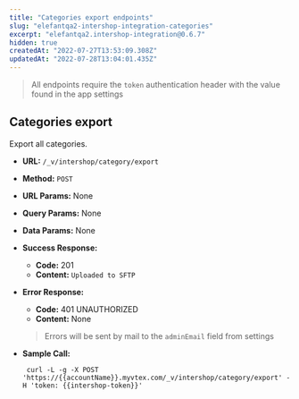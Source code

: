 ```yaml
---
title: "Categories export endpoints"
slug: "elefantqa2-intershop-integration-categories"
excerpt: "elefantqa2.intershop-integration@0.6.7"
hidden: true
createdAt: "2022-07-27T13:53:09.308Z"
updatedAt: "2022-07-28T13:04:01.435Z"
---
```

> All endpoints require the `token` authentication header with the value found in the app settings

## Categories export
Export all categories.

* **URL:** `/_v/intershop/category/export`

* **Method:** `POST`

* **URL Params:** None
* **Query Params:** None
* **Data Params:** None

* **Success Response:**

  * **Code:** 201
  * **Content:** `Uploaded to SFTP`

* **Error Response:**
  * **Code:** 401 UNAUTHORIZED
  * **Content:** None

  > Errors will be sent by mail to the `adminEmail` field from settings

* **Sample Call:**
  ```shell
   curl -L -g -X POST 'https://{{accountName}}.myvtex.com/_v/intershop/category/export' -H 'token: {{intershop-token}}'
  ```